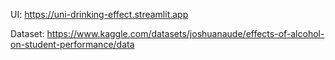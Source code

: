 UI: https://uni-drinking-effect.streamlit.app

Dataset: https://www.kaggle.com/datasets/joshuanaude/effects-of-alcohol-on-student-performance/data